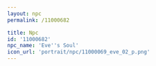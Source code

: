 ```yaml
---
layout: npc
permalink: /11000682

title: Npc
id: '11000682'
npc_name: 'Eve''s Soul'
icon_url: 'portrait/npc/11000069_eve_02_p.png'
---
```

